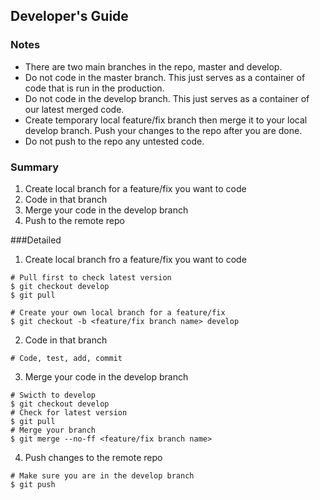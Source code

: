 ## Developer's Guide

### Notes
- There are two main branches in the repo, master and develop.
- Do not code in the master branch. This just serves as a container of code that is run in the production.
- Do not code in the develop branch. This just serves as a container of our latest merged code.
- Create temporary local feature/fix branch then merge it to your local develop branch. Push your changes to the repo after you are done.
- Do not push to the repo any untested code.

### Summary
1. Create local branch for a feature/fix you want to code
2. Code in that branch
3. Merge your code in the develop branch
4. Push to the remote repo

###Detailed
1. Create local branch fro a feature/fix you want to code   
 ```
# Pull first to check latest version
$ git checkout develop
$ git pull

# Create your own local branch for a feature/fix
$ git checkout -b <feature/fix branch name> develop
```
2. Code in that branch
  ```
# Code, test, add, commit
```

3. Merge your code in the develop branch
  ```
# Swicth to develop
$ git checkout develop
# Check for latest version
$ git pull
# Merge your branch
$ git merge --no-ff <feature/fix branch name>
```

4. Push changes to the remote repo
  ```
# Make sure you are in the develop branch
$ git push
```